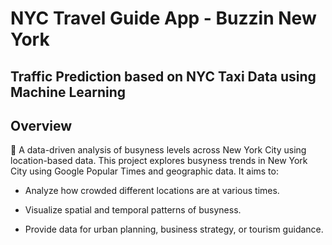 # NYC Travel Guide App - Buzzin New York
## Traffic Prediction based on NYC Taxi Data using Machine Learning

## Overview
🗽 A data-driven analysis of busyness levels across New York City using location-based data.
This project explores busyness trends in New York City using Google Popular Times and geographic data. It aims to:

- Analyze how crowded different locations are at various times.

- Visualize spatial and temporal patterns of busyness.

- Provide data for urban planning, business strategy, or tourism guidance.
